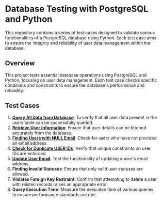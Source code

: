 # Database Testing with PostgreSQL and Python
This repository contains a series of test cases designed to validate various functionalities of a PostgreSQL database using Python. Each test case aims to ensure the integrity and reliability of user data management within the database.
## Overview
This project tests essential database operations using PostgreSQL and Python, focusing on user data management. Each test case checks specific conditions and constraints to ensure the database's performance and reliability.
## Test Cases
1. [**Query All Data from Database**](https://github.com/Kolade31/Database-Testing-with-PostgreSQL-and-Python-/tree/main/Test%20Case%201): To verify that all user data present in the users table can be successfully queried.
2. [**Retrieve User Information**](https://github.com/Kolade31/Database-Testing-with-PostgreSQL-and-Python-/tree/main/Test%20Case%202): Ensure that user details can be fetched accurately from the database.
3. [**Finding Users with NULL Email**](https://github.com/Kolade31/Database-Testing-with-PostgreSQL-and-Python-/tree/main/Test%20Case%203): Check for users who have not provided an email address.
4. [**Check for Duplicate USER IDs**](https://github.com/Kolade31/Database-Testing-with-PostgreSQL-and-Python-/tree/main/Test%20Case%204): Verify that unique constraints on user IDs are enforced.
5. [**Update User Email**](https://github.com/Kolade31/Database-Testing-with-PostgreSQL-and-Python-/tree/main/Test%20Case%205): Test the functionality of updating a user's email address.
6. **Finding Invalid Statuses**: Ensure that only valid user statuses are allowed.
7. **Violates Foreign Key Restraint**: Confirm that attempting to delete a user with related records raises an appropriate error.
8. **Query Execution Time**: Measure the execution time of various queries to ensure performance standards are met.

